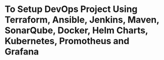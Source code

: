 # To Setup DevOps Project Using Terraform, Ansible, Jenkins, Maven, SonarQube, Docker, Helm Charts, Kubernetes, Promotheus and Grafana
